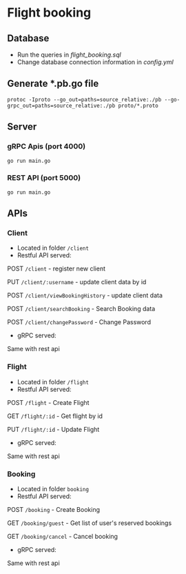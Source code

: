 # Flight booking

## Database
- Run the queries in _flight_booking.sql_
- Change database connection information in _config.yml_

## Generate *.pb.go file

`protoc -Iproto --go_out=paths=source_relative:./pb --go-grpc_out=paths=source_relative:./pb proto/*.proto`

## Server 
### gRPC Apis (port 4000)
`go run main.go`

### REST API (port 5000)
`go run main.go`


## APIs

### Client

- Located in folder `/client`
- Restful API served:

POST `/client` - register new client

PUT `/client/:username` - update client data by id

POST `/client/viewBookingHistory` - update client data

POST `/client/searchBooking` - Search Booking data

POST `/client/changePassword` - Change Password

- gRPC served:

Same with rest api

### Flight

- Located in folder `/flight`
- Restful API served:

POST `/flight` - Create Flight

GET `/flight/:id` - Get flight by id

PUT `/flight/:id` - Update Flight



- gRPC served:

Same with rest api

### Booking

- Located in folder `booking`
- Restful API served:

POST `/booking` - Create Booking

GET `/booking/guest` - Get list of user's reserved bookings

GET `/booking/cancel` - Cancel booking

- gRPC served:

Same with rest api